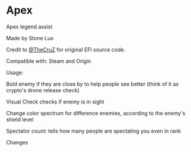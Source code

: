 # Apex
Apex legend assist

Made by Stone Luo

Credit to [@TheCruZ](https://www.unknowncheats.me/forum/members/1117395.html) for original EFI source code.

Compatible with: Steam and Origin

Usage:

Bold enemy if they are close by to help people see better (think of it as crypto's drone release check)

Visual Check checks if enemy is in sight

Change color spectrum for difference enemies, according to the enemy's shield level

Spectator count: tells how many people are spectating you even in rank

Changes 
